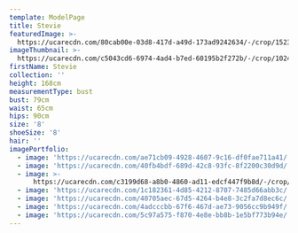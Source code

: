 ```yaml
---
template: ModelPage
title: Stevie
featuredImage: >-
  https://ucarecdn.com/80cab00e-03d8-417d-a49d-173ad9242634/-/crop/1523x890/2,128/-/preview/
imageThumbnail: >-
  https://ucarecdn.com/c5043cd6-6974-4ad4-b7ed-60195b2f272b/-/crop/1024x1326/402,0/-/preview/
firstName: Stevie
collection: ''
height: 168cm
measurementType: bust
bust: 79cm
waist: 65cm
hips: 90cm
size: '8'
shoeSize: '8'
hair: ''
imagePortfolio:
  - image: 'https://ucarecdn.com/ae71cb09-4928-4607-9c16-df0fae711a41/'
  - image: 'https://ucarecdn.com/40fb4bdf-689d-42c8-93fc-8f2200c30d9d/'
  - image: >-
      https://ucarecdn.com/c3199d68-a8b0-4860-ad11-edcf447f9b8d/-/crop/1632x2366/0,0/-/preview/
  - image: 'https://ucarecdn.com/1c182361-4d85-4212-8707-7485d66abb3c/'
  - image: 'https://ucarecdn.com/40705aec-67d5-4264-b4e8-3c2fa7d8ec6c/'
  - image: 'https://ucarecdn.com/4adcccbb-67f6-467d-ae73-9056cc9b949f/'
  - image: 'https://ucarecdn.com/5c97a575-f870-4e8e-bb8b-1e5bf773b94e/'
---
```


